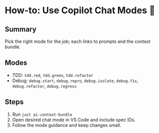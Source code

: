 # How-to: Use Copilot Chat Modes 💬

## Summary

Pick the right mode for the job; each links to prompts and the context bundle.

## Modes

-   TDD: `tdd.red`, `tdd.green`, `tdd.refactor`
-   Debug: `debug.start`, `debug.repro`, `debug.isolate`, `debug.fix`, `debug.refactor`, `debug.regress`

## Steps

1. Run `just ai-context-bundle`
2. Open desired chat mode in VS Code and include spec IDs.
3. Follow the mode guidance and keep changes small.
